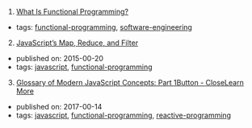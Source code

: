1. [What Is Functional Programming?](http://blog.jenkster.com/2015/12/what-is-functional-programming.html)
  * tags: [functional-programming](tags/functional-programming.md), [software-engineering](tags/software-engineering.md)
2. [JavaScript’s Map, Reduce, and Filter](https://danmartensen.svbtle.com/javascripts-map-reduce-and-filter)
  * published on: 2015-00-20
  * tags: [javascript](tags/javascript.md), [functional-programming](tags/functional-programming.md)
3. [Glossary of Modern JavaScript Concepts: Part 1Button - CloseLearn More](https://auth0.com/blog/glossary-of-modern-javascript-concepts/)
  * published on: 2017-00-14
  * tags: [javascript](tags/javascript.md), [functional-programming](tags/functional-programming.md), [reactive-programming](tags/reactive-programming.md)
